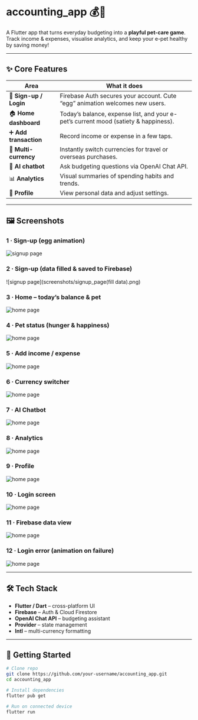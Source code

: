 # accounting_app 💰🐾

A Flutter app that turns everyday budgeting into a **playful pet-care game**.  
Track income & expenses, visualise analytics, and keep your e-pet healthy by saving money!

---

## ✨ Core Features

| Area | What it does |
|------|--------------|
| 🔑 **Sign-up / Login** | Firebase Auth secures your account. Cute “egg” animation welcomes new users. |
| 🏠 **Home dashboard** | Today’s balance, expense list, and your e-pet’s current mood (satiety & happiness). |
| ➕ **Add transaction** | Record income or expense in a few taps. |
| 💱 **Multi-currency** | Instantly switch currencies for travel or overseas purchases. |
| 🤖 **AI chatbot** | Ask budgeting questions via OpenAI Chat API. |
| 📊 **Analytics** | Visual summaries of spending habits and trends. |
| 👤 **Profile** | View personal data and adjust settings. |

---

## 🖼️ Screenshots

### 1 · Sign-up (egg animation)
![signup page](screenshots/signup_page.png)

### 2 · Sign-up (data filled & saved to Firebase)
![signup page](screenshots/signup_page(fill data).png)

### 3 · Home – today’s balance & pet
![home page](screenshots/home_page.png)

### 4 · Pet status (hunger & happiness)
![home page](screenshots/pet_statute.png)

### 5 · Add income / expense
![home page](screenshots/add_expense_page.png)

### 6 · Currency switcher
![home page](screenshots/currency_switch.png)

### 7 · AI Chatbot
![home page](screenshots/AIchatbot.png)

### 8 · Analytics
![home page](screenshots/analytic_page.png)

### 9 · Profile
![home page](screenshots/profile_page.png)

### 10 · Login screen
![home page](screenshots/login_page.png)

### 11 · Firebase data view
![home page](screenshots/firebase_page.png)

### 12 · Login error (animation on failure)
![home page](screenshots/login_fail.png)

---

## 🛠️ Tech Stack

- **Flutter / Dart** – cross-platform UI  
- **Firebase** – Auth & Cloud Firestore  
- **OpenAI Chat API** – budgeting assistant  
- **Provider** – state management  
- **Intl** – multi-currency formatting  

---

## 🚀 Getting Started

```bash
# Clone repo
git clone https://github.com/your-username/accounting_app.git
cd accounting_app

# Install dependencies
flutter pub get

# Run on connected device
flutter run
